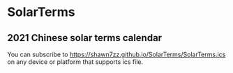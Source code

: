 # SolarTerms

## 2021 Chinese solar terms calendar

You can subscribe to https://shawn7zz.github.io/SolarTerms/SolarTerms.ics on any device or platform that supports ics file.
